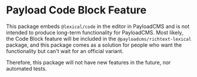 # Payload Code Block Feature

This package embeds `@lexical/code` in the editor in PayloadCMS and is not intended to produce long-term functionality for PayloadCMS. Most likely, the Code Block feature will be included in the `@payloadcms/richtext-lexical` package, and this package comes as a solution for people who want the functionality but can't wait for an official variant.

Therefore, this package will not have new features in the future, nor automated tests.
